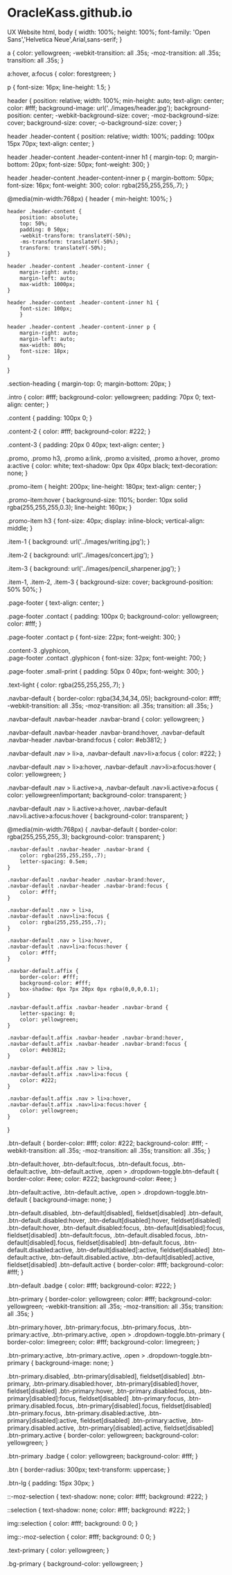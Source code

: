 # OracleKass.github.io
UX Website
html,
body {
    width: 100%;
    height: 100%;
    font-family: 'Open Sans','Helvetica Neue',Arial,sans-serif;
}

a {
    color: yellowgreen;
    -webkit-transition: all .35s;
    -moz-transition: all .35s;
    transition: all .35s;
}

a:hover,
a:focus {
    color: forestgreen;
}

p {
    font-size: 16px;
    line-height: 1.5;
}

header {
    position: relative;
    width: 100%;
    min-height: auto;
    text-align: center;
    color: #fff;
    background-image: url('../images/header.jpg');
    background-position: center;
    -webkit-background-size: cover;
    -moz-background-size: cover;
    background-size: cover;
    -o-background-size: cover;
}

header .header-content {
    position: relative;
    width: 100%;
    padding: 100px 15px 70px;
    text-align: center;
}

header .header-content .header-content-inner h1 {
    margin-top: 0;
    margin-bottom: 20px;
    font-size: 50px;
    font-weight: 300;
}

header .header-content .header-content-inner p {
    margin-bottom: 50px;
    font-size: 16px;
    font-weight: 300;
    color: rgba(255,255,255,.7);
}

@media(min-width:768px) {
    header {
        min-height: 100%;
    }

    header .header-content {
        position: absolute;
        top: 50%;
        padding: 0 50px;
        -webkit-transform: translateY(-50%);
        -ms-transform: translateY(-50%);
        transform: translateY(-50%);
    }

    header .header-content .header-content-inner {
        margin-right: auto;
        margin-left: auto;
        max-width: 1000px;
    }

	header .header-content .header-content-inner h1 {
    	font-size: 100px;
		}

    header .header-content .header-content-inner p {
        margin-right: auto;
        margin-left: auto;
        max-width: 80%;
        font-size: 18px;
    }
}

.section-heading {
    margin-top: 0;
    margin-bottom: 20px;
}

.intro {
	color: #fff;
    background-color: yellowgreen;
    padding: 70px 0;
    text-align: center;
}

.content {
    padding: 100px 0;
}

.content-2 {
	color: #fff;
    background-color: #222;
}

.content-3 {
	padding: 20px 0 40px;
	text-align: center;
}

.promo,
.promo h3,
.promo a:link,
.promo a:visited,
.promo a:hover,
.promo a:active {
    color: white;
	text-shadow: 0px 0px 40px black;
    text-decoration: none;
}

.promo-item {
    height: 200px;
    line-height: 180px;
    text-align: center;
}

.promo-item:hover {
    background-size: 110%; 
    border: 10px solid rgba(255,255,255,0.3);
    line-height: 160px;
}

.promo-item h3 {
    font-size: 40px;
    display: inline-block;
    vertical-align: middle;
}

.item-1 {
	background: url('../images/writing.jpg');
	}
	
.item-2 {
	background: url('../images/concert.jpg');
	}
	
.item-3 {
	background: url('../images/pencil_sharpener.jpg');
	}
		
.item-1,
.item-2,
.item-3 {
	background-size: cover;
	background-position: 50% 50%;
	}

.page-footer {
	text-align: center;
	}

.page-footer .contact {
	padding: 100px 0;
	background-color: yellowgreen;
	color: #fff;
	}

.page-footer .contact p {
	font-size: 22px;
	font-weight: 300;
	}
	
.content-3 .glyphicon,	
.page-footer .contact .glyphicon {
	font-size: 32px;
	font-weight: 700;
	}
		
.page-footer .small-print {
	padding: 50px 0 40px;
	font-weight: 300;
	}

.text-light {
    color: rgba(255,255,255,.7);
}

.navbar-default {
    border-color: rgba(34,34,34,.05);
    background-color: #fff;
    -webkit-transition: all .35s;
    -moz-transition: all .35s;
    transition: all .35s;
}

.navbar-default .navbar-header .navbar-brand {
    color: yellowgreen;
}

.navbar-default .navbar-header .navbar-brand:hover,
.navbar-default .navbar-header .navbar-brand:focus {
    color: #eb3812;
}

.navbar-default .nav > li>a,
.navbar-default .nav>li>a:focus {
    color: #222;
}

.navbar-default .nav > li>a:hover,
.navbar-default .nav>li>a:focus:hover {
    color: yellowgreen;
}

.navbar-default .nav > li.active>a,
.navbar-default .nav>li.active>a:focus {
    color: yellowgreen!important;
    background-color: transparent;
}

.navbar-default .nav > li.active>a:hover,
.navbar-default .nav>li.active>a:focus:hover {
    background-color: transparent;
}

@media(min-width:768px) {
    .navbar-default {
        border-color: rgba(255,255,255,.3);
        background-color: transparent;
    }

    .navbar-default .navbar-header .navbar-brand {
        color: rgba(255,255,255,.7);
        letter-spacing: 0.5em;
    }

    .navbar-default .navbar-header .navbar-brand:hover,
    .navbar-default .navbar-header .navbar-brand:focus {
        color: #fff;
    }

    .navbar-default .nav > li>a,
    .navbar-default .nav>li>a:focus {
        color: rgba(255,255,255,.7);
    }

    .navbar-default .nav > li>a:hover,
    .navbar-default .nav>li>a:focus:hover {
        color: #fff;
    }

    .navbar-default.affix {
        border-color: #fff;
        background-color: #fff;
        box-shadow: 0px 7px 20px 0px rgba(0,0,0,0.1);
    }

    .navbar-default.affix .navbar-header .navbar-brand {
        letter-spacing: 0;
        color: yellowgreen;
    }

    .navbar-default.affix .navbar-header .navbar-brand:hover,
    .navbar-default.affix .navbar-header .navbar-brand:focus {
        color: #eb3812;
    }

    .navbar-default.affix .nav > li>a,
    .navbar-default.affix .nav>li>a:focus {
        color: #222;
    }

    .navbar-default.affix .nav > li>a:hover,
    .navbar-default.affix .nav>li>a:focus:hover {
        color: yellowgreen;
    }
}

.btn-default {
    border-color: #fff;
    color: #222;
    background-color: #fff;
    -webkit-transition: all .35s;
    -moz-transition: all .35s;
    transition: all .35s;
}

.btn-default:hover,
.btn-default:focus,
.btn-default.focus,
.btn-default:active,
.btn-default.active,
.open > .dropdown-toggle.btn-default {
    border-color: #eee;
    color: #222;
    background-color: #eee;
}

.btn-default:active,
.btn-default.active,
.open > .dropdown-toggle.btn-default {
    background-image: none;
}

.btn-default.disabled,
.btn-default[disabled],
fieldset[disabled] .btn-default,
.btn-default.disabled:hover,
.btn-default[disabled]:hover,
fieldset[disabled] .btn-default:hover,
.btn-default.disabled:focus,
.btn-default[disabled]:focus,
fieldset[disabled] .btn-default:focus,
.btn-default.disabled.focus,
.btn-default[disabled].focus,
fieldset[disabled] .btn-default.focus,
.btn-default.disabled:active,
.btn-default[disabled]:active,
fieldset[disabled] .btn-default:active,
.btn-default.disabled.active,
.btn-default[disabled].active,
fieldset[disabled] .btn-default.active {
    border-color: #fff;
    background-color: #fff;
}

.btn-default .badge {
    color: #fff;
    background-color: #222;
}

.btn-primary {
    border-color: yellowgreen;
    color: #fff;
    background-color: yellowgreen;
    -webkit-transition: all .35s;
    -moz-transition: all .35s;
    transition: all .35s;
}

.btn-primary:hover,
.btn-primary:focus,
.btn-primary.focus,
.btn-primary:active,
.btn-primary.active,
.open > .dropdown-toggle.btn-primary {
    border-color: limegreen;
    color: #fff;
    background-color: limegreen;
}

.btn-primary:active,
.btn-primary.active,
.open > .dropdown-toggle.btn-primary {
    background-image: none;
}

.btn-primary.disabled,
.btn-primary[disabled],
fieldset[disabled] .btn-primary,
.btn-primary.disabled:hover,
.btn-primary[disabled]:hover,
fieldset[disabled] .btn-primary:hover,
.btn-primary.disabled:focus,
.btn-primary[disabled]:focus,
fieldset[disabled] .btn-primary:focus,
.btn-primary.disabled.focus,
.btn-primary[disabled].focus,
fieldset[disabled] .btn-primary.focus,
.btn-primary.disabled:active,
.btn-primary[disabled]:active,
fieldset[disabled] .btn-primary:active,
.btn-primary.disabled.active,
.btn-primary[disabled].active,
fieldset[disabled] .btn-primary.active {
    border-color: yellowgreen;
    background-color: yellowgreen;
}

.btn-primary .badge {
    color: yellowgreen;
    background-color: #fff;
}


.btn {
    border-radius: 300px;
    text-transform: uppercase;
}

.btn-lg {
    padding: 15px 30px;
}

::-moz-selection {
    text-shadow: none;
    color: #fff;
    background: #222;
}

::selection {
    text-shadow: none;
    color: #fff;
    background: #222;
}

img::selection {
    color: #fff;
    background: 0 0;
}

img::-moz-selection {
    color: #fff;
    background: 0 0;
}

.text-primary {
    color: yellowgreen;
}

.bg-primary {
    background-color: yellowgreen;
}
